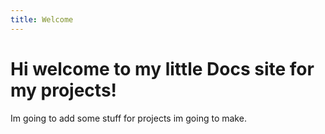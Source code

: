 ```yaml
---
title: Welcome
---
```


# Hi welcome to my little Docs site for my projects!

Im going to add some stuff for projects im going to make.